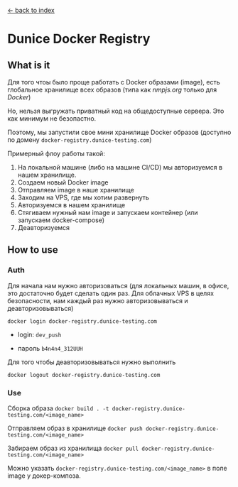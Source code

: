 [<- back to index](index.html)

# Dunice Docker Registry

## What is it

Для того чтоы было проще работать с Docker образами (image), есть глобальное хранилище всех образов (типа как *nmpjs.org* только для *Docker*)

Но, нельзя выгружать приватный код на общедоступные сервера. Это как минимум не безопастно.

Поэтому, мы запустили свое мини хранилище Docker образов (доступно по домену `docker-registry.dunice-testing.com`)

Примерный флоу работы такой:

1) На локальной машине (либо на машине CI/CD) мы авторизуемся в нашем хранилище.
2) Создаем новый Docker image
3) Отправляем image в наше хранилище
4) Заходим на VPS, где мы хотим развернуть
5) Авторизуемся в нашем хранилище
6) Стягиваем нужный нам image и запускаем контейнер (или запускаем docker-compose)
7) Деавторизуемся

## How to use

### Auth

Для начала нам нужно авторизоваться (для локальных машин, в офисе, это достаточно будет сделать один раз. Для облачных VPS в целях безопасности, нам каждый раз нужно авторизовываться и деавторизовываться)

`docker login docker-registry.dunice-testing.com`

 - login: `dev_push`

 - пароль `b4n4n4_312UUH`

Для того чтобы деавторизовываться нужно выполнить

`docker logout docker-registry.dunice-testing.com`

### Use

Сборка образа
`docker build . -t docker-registry.dunice-testing.com/<image_name>`

Отправляем образ в хранилище
`docker push docker-registry.dunice-testing.com/<image_name>`

Забираем образ из хранилища
`docker pull docker-registry.dunice-testing.com/<image_name>`

Можно указать `docker-registry.dunice-testing.com/<image_name>` в поле image у докер-композа.
